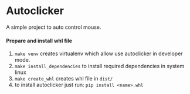 # Autoclicker
A simple project to auto control mouse.

#### Prepare and install whl file
1. ``make venv`` creates virtualenv which allow use autoclicker in developer mode.
2. ``make install_dependencies`` to install required dependencies in system linux
3. ``make create_whl`` creates whl file in ``dist/``
4. to install autoclicker just run: ``pip install <name>.whl``
